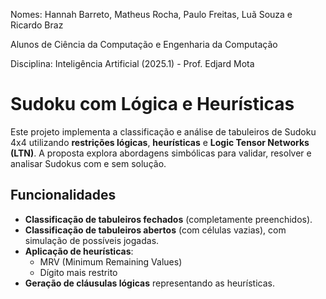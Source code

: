 Nomes: Hannah Barreto, Matheus Rocha, Paulo Freitas, Luã Souza e Ricardo Braz

Alunos de Ciência da Computação e Engenharia da Computação

Disciplina: Inteligência Artificial (2025.1) - Prof. Edjard Mota

# Sudoku com Lógica e Heurísticas

Este projeto implementa a classificação e análise de tabuleiros de Sudoku 4x4 utilizando **restrições lógicas**, **heurísticas** e **Logic Tensor Networks (LTN)**. A proposta explora abordagens simbólicas para validar, resolver e analisar Sudokus com e sem solução.

## Funcionalidades

- **Classificação de tabuleiros fechados** (completamente preenchidos).
- **Classificação de tabuleiros abertos** (com células vazias), com simulação de possíveis jogadas.
- **Aplicação de heurísticas**:
  - MRV (Minimum Remaining Values)
  - Dígito mais restrito
- **Geração de cláusulas lógicas** representando as heurísticas.
